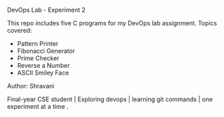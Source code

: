 DevOps Lab - Experiment 2

This repo includes five C programs for my DevOps lab assignment. Topics covered:

-  Pattern Printer
-  Fibonacci Generator
-  Prime Checker
-  Reverse a Number
-  ASCII Smiley Face

Author: Shravani

Final-year CSE student | Exploring devops | learning git commands | one experiment at a time .